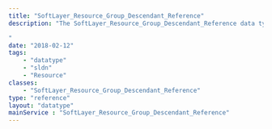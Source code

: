 ```yaml
---
title: "SoftLayer_Resource_Group_Descendant_Reference"
description: "The SoftLayer_Resource_Group_Descendant_Reference data type simplifies the link between one SoftLayer_Resource_Group_Member object and all of its parents. 

"
date: "2018-02-12"
tags:
    - "datatype"
    - "sldn"
    - "Resource"
classes:
    - "SoftLayer_Resource_Group_Descendant_Reference"
type: "reference"
layout: "datatype"
mainService : "SoftLayer_Resource_Group_Descendant_Reference"
---
```

